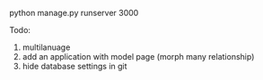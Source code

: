 python manage.py runserver 3000

Todo:
1. multilanuage
2. add an application with model page (morph many relationship)
3. hide database settings in git



